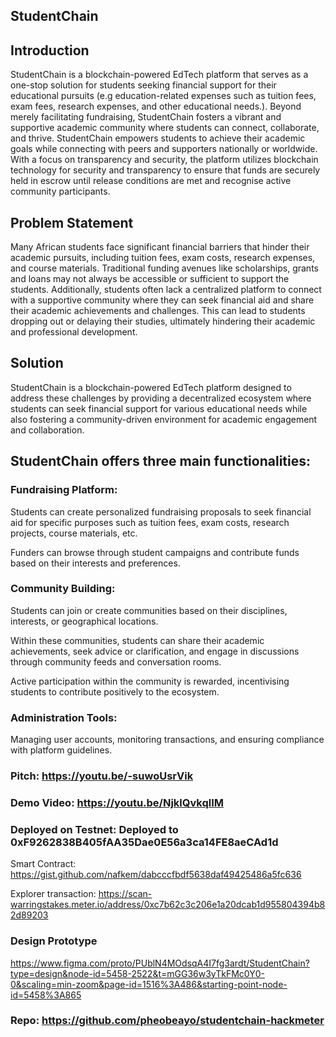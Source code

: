 ## StudentChain

## Introduction

StudentChain is a blockchain-powered EdTech platform that serves as a one-stop solution for students seeking financial support for their educational pursuits (e.g education-related expenses such as tuition fees, exam fees, research expenses, and other educational needs.). Beyond merely facilitating fundraising, StudentChain fosters a vibrant and supportive academic community where students can connect, collaborate, and thrive. StudentChain empowers students to achieve their academic goals while connecting with peers and supporters nationally or worldwide. With a focus on transparency and security, the platform utilizes blockchain technology for security and transparency to ensure that funds are securely held in escrow until release conditions are met and recognise active community participants.



## Problem Statement

Many African students face significant financial barriers that hinder their academic pursuits, including tuition fees, exam costs, research expenses, and course materials. Traditional funding avenues like scholarships, grants and loans may not always be accessible or sufficient to support the students. Additionally, students often lack a centralized platform to connect with a supportive community where they can seek financial aid and share their academic achievements and challenges. This can lead to students dropping out or delaying their studies, ultimately hindering their academic and professional development.



## Solution

StudentChain is a blockchain-powered EdTech platform designed to address these challenges by providing a decentralized ecosystem where students can seek financial support for various educational needs while also fostering a community-driven environment for academic engagement and collaboration.



## StudentChain offers three main functionalities:





### Fundraising Platform:





Students can create personalized fundraising proposals to seek financial aid for specific purposes such as tuition fees, exam costs, research projects, course materials, etc.



Funders can browse through student campaigns and contribute funds based on their interests and preferences.







### Community Building:





Students can join or create communities based on their disciplines, interests, or geographical locations.



Within these communities, students can share their academic achievements, seek advice or clarification, and engage in discussions through community feeds and conversation rooms.



Active participation within the community is rewarded, incentivising students to contribute positively to the ecosystem.







### Administration Tools:





Managing user accounts, monitoring transactions, and ensuring compliance with platform guidelines.









### Pitch: https://youtu.be/-suwoUsrVik

### Demo Video: https://youtu.be/NjklQvkqlIM

### Deployed on Testnet: Deployed to 0xF9262838B405fAA35Dae0E56a3ca14FE8aeCAd1d


Smart Contract: https://gist.github.com/nafkem/dabcccfbdf5638daf49425486a5fc636 

Explorer transaction: https://scan-warringstakes.meter.io/address/0xc7b62c3c206e1a20dcab1d955804394b82d89203

### Design Prototype

https://www.figma.com/proto/PUblN4MOdsqA4I7fg3ardt/StudentChain?type=design&node-id=5458-2522&t=mGG36w3yTkFMc0Y0-0&scaling=min-zoom&page-id=1516%3A486&starting-point-node-id=5458%3A865

### Repo: https://github.com/pheobeayo/studentchain-hackmeter

